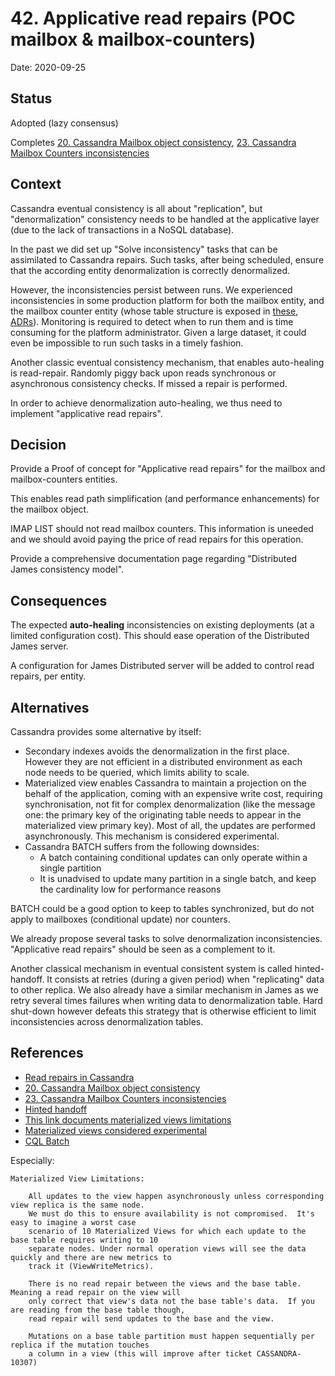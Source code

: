 # 42. Applicative read repairs (POC mailbox & mailbox-counters)

Date: 2020-09-25

## Status

Adopted (lazy consensus)

Completes [20. Cassandra Mailbox object consistency](0020-cassandra-mailbox-object-consistency.md),
[23. Cassandra Mailbox Counters inconsistencies](0023-cassandra-mailbox-counters-inconsistencies.md)

## Context

Cassandra eventual consistency is all about "replication", but "denormalization" consistency needs
to be handled at the applicative layer (due to the lack of transactions in a NoSQL database).

In the past we did set up "Solve inconsistency" tasks that can be assimilated to Cassandra repairs. Such
tasks, after being scheduled, ensure that the according entity denormalization is correctly denormalized.

However, the inconsistencies persist between runs. We experienced inconsistencies in some production platform
for both the mailbox entity, and the mailbox counter entity (whose table structure is exposed in
[these](0020-cassandra-mailbox-object-consistency.md), [ADRs](0023-cassandra-mailbox-counters-inconsistencies.md)).
Monitoring is required to detect when to run them and is time consuming for the platform administrator.
Given a large dataset, it could even be impossible to run such tasks in a timely fashion.

Another classic eventual consistency mechanism, that enables auto-healing is read-repair. Randomly piggy back upon reads
synchronous or asynchronous consistency checks. If missed a repair is performed.

In order to achieve denormalization auto-healing, we thus need to implement "applicative read repairs".

## Decision

Provide a Proof of concept for "Applicative read repairs" for the mailbox and mailbox-counters entities.

This enables read path simplification (and performance enhancements) for the mailbox object.

IMAP LIST should not read mailbox counters. This information is uneeded and we should avoid paying the
price of read repairs for this operation.

Provide a comprehensive documentation page regarding "Distributed James consistency model".

## Consequences

The expected **auto-healing** inconsistencies on existing deployments (at a limited configuration cost).
This should ease operation of the Distributed James server.

A configuration for James Distributed server will be added to control read repairs, per entity.

## Alternatives

Cassandra provides some alternative by itself:

 - Secondary indexes avoids the denormalization in the first place. However they are not efficient in
 a distributed environment as each node needs to be queried, which limits ability to scale.
 - Materialized view enables Cassandra to maintain a projection on the behalf of the application,
 coming with an expensive write cost, requiring synchronisation, not fit for complex denormalization
 (like the message one: the primary key of the originating table needs to appear in the materialized
 view primary key). Most of all, the updates are performed asynchronously. This mechanism is considered experimental.
 - Cassandra BATCH suffers from the following downsides:
   - A batch containing conditional updates can only operate within a single partition
   - It is unadvised to update many partition in a single batch, and keep the cardinality low for performance reasons

BATCH could be a good option to keep to tables synchronized, but do not apply to mailboxes (conditional update) nor
counters.

We already propose several tasks to solve denormalization inconsistencies. "Applicative read repairs" should be
seen as a complement to it.

Another classical mechanism in eventual consistent system is called hinted-handoff. It consists at retries
(during a given period) when "replicating" data to other replica. We also already have a similar mechanism
in James as we retry several times failures when writing data to denormalization table. Hard shut-down however
defeats this strategy that is otherwise efficient to limit inconsistencies across denormalization tables.

## References

 - [Read repairs in Cassandra](https://cassandra.apache.org/doc/latest/operating/read_repair.html)
 - [20. Cassandra Mailbox object consistency](0020-cassandra-mailbox-object-consistency.md)
 - [23. Cassandra Mailbox Counters inconsistencies](0023-cassandra-mailbox-counters-inconsistencies.md)
 - [Hinted handoff](https://cassandra.apache.org/doc/latest/operating/hints.html)
 - [This link documents materialized views limitations](https://docs.datastax.com/en/dse/6.0/cql/cql/cql_using/knownLimitationsMV.html)
 - [Materialized views considered experimental](https://www.mail-archive.com/user@cassandra.apache.org/msg54073.html)
 - [CQL Batch](https://docs.datastax.com/en/cql-oss/3.x/cql/cql_reference/cqlBatch.html)

Especially:

```
Materialized View Limitations:

    All updates to the view happen asynchronously unless corresponding view replica is the same node.
    We must do this to ensure availability is not compromised.  It's easy to imagine a worst case
    scenario of 10 Materialized Views for which each update to the base table requires writing to 10
    separate nodes. Under normal operation views will see the data quickly and there are new metrics to
    track it (ViewWriteMetrics).

    There is no read repair between the views and the base table.  Meaning a read repair on the view will
    only correct that view's data not the base table's data.  If you are reading from the base table though,
    read repair will send updates to the base and the view.

    Mutations on a base table partition must happen sequentially per replica if the mutation touches
    a column in a view (this will improve after ticket CASSANDRA-10307)
```
